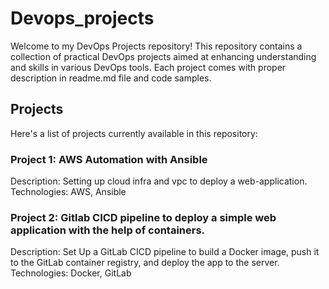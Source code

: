 # Devops_projects

Welcome to my DevOps Projects repository! This repository contains a collection of practical DevOps projects aimed at enhancing understanding and skills in various DevOps tools. Each project comes with proper description in readme.md file and code samples.

## Projects
Here's a list of projects currently available in this repository:

### Project 1:  AWS Automation with Ansible

Description: Setting up cloud infra and vpc to deploy a web-application.<br>
Technologies: AWS, Ansible

### Project 2: Gitlab CICD pipeline to deploy a simple web application  with the help of containers.

Description:  Set Up a  GitLab CICD pipeline to build a Docker image, push it to the GitLab container registry, and deploy  the app  to the server.<br>
Technologies: Docker, GitLab
